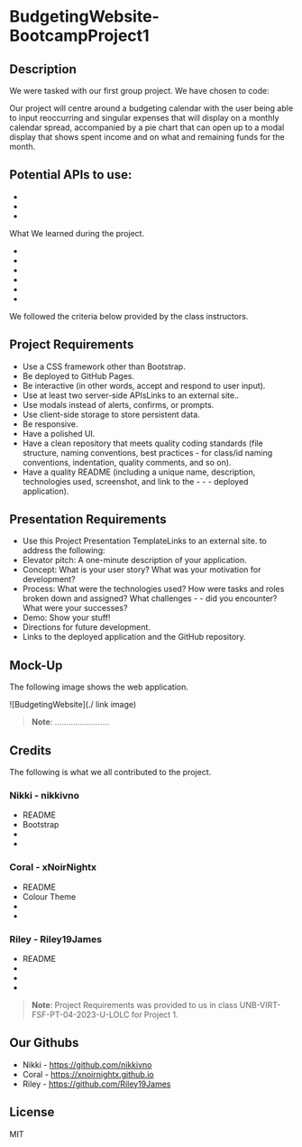 # BudgetingWebsite-BootcampProject1

## Description

We were tasked with our first group project.
We have chosen to code:

Our project will centre around a budgeting calendar with the user being able to input reoccurring and singular expenses that will display on a monthly calendar spread, accompanied by a pie chart that can open up to a modal display that shows spent income and on what and remaining funds for the month.

Potential APIs to use:
- 
- 
- 
- 


What We learned during the project.

- 
- 
- 
- 
- 
- 

We followed the criteria below provided by the class instructors.

## Project Requirements

- Use a CSS framework other than Bootstrap.
- Be deployed to GitHub Pages.
- Be interactive (in other words, accept and respond to user input).
- Use at least two server-side APIsLinks to an external site..
- Use modals instead of alerts, confirms, or prompts.
- Use client-side storage to store persistent data.
- Be responsive.
- Have a polished UI.
- Have a clean repository that meets quality coding standards (file structure, naming conventions, best practices - for class/id naming conventions, indentation, quality comments, and so on).
- Have a quality README (including a unique name, description, technologies used, screenshot, and link to the - - - deployed application).


## Presentation Requirements

- Use this Project Presentation TemplateLinks to an external site. to address the following:
- Elevator pitch: A one-minute description of your application.
- Concept: What is your user story? What was your motivation for development?
- Process: What were the technologies used? How were tasks and roles broken down and assigned? What challenges - - did you encounter? What were your successes?
- Demo: Show your stuff!
- Directions for future development.
- Links to the deployed application and the GitHub repository.


## Mock-Up

The following image shows the web application.

![BudgetingWebsite](./ link image)

> **Note**: ........................



## Credits
The following is what we all contributed to the project.

### Nikki - nikkivno
- README
- Bootstrap
- 
- 

### Coral -  xNoirNightx
- README
- Colour Theme
- 
- 

### Riley - Riley19James
- README
- 
- 
- 

> **Note**: Project Requirements was provided to us in class UNB-VIRT-FSF-PT-04-2023-U-LOLC for Project 1.


## Our Githubs

- Nikki - https://github.com/nikkivno
- Coral - https://xnoirnightx.github.io
- Riley - https://github.com/Riley19James

## License

MIT